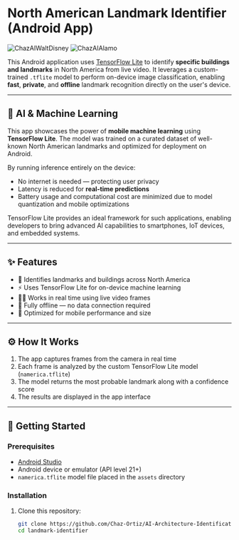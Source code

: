 # North American Landmark Identifier (Android App)

![ChazAIWaltDisney](https://github.com/user-attachments/assets/af2a2689-5ed6-432b-b585-63618ad23391)
![ChazAIAlamo](https://github.com/user-attachments/assets/fcb5b557-3419-44da-85c2-62fcf684e252)


This Android application uses [TensorFlow Lite](https://www.tensorflow.org/lite) to identify **specific buildings and landmarks** in North America from live video. It leverages a custom-trained `.tflite` model to perform on-device image classification, enabling **fast**, **private**, and **offline** landmark recognition directly on the user's device.

---

## 🤖 AI & Machine Learning

This app showcases the power of **mobile machine learning** using **TensorFlow Lite**. The model was trained on a curated dataset of well-known North American landmarks and optimized for deployment on Android.

By running inference entirely on the device:
- No internet is needed — protecting user privacy
- Latency is reduced for **real-time predictions**
- Battery usage and computational cost are minimized due to model quantization and mobile optimizations

TensorFlow Lite provides an ideal framework for such applications, enabling developers to bring advanced AI capabilities to smartphones, IoT devices, and embedded systems.

---

## ✨ Features

- 📸 Identifies landmarks and buildings across North America
- ⚡ Uses TensorFlow Lite for on-device machine learning
- 🕵️‍♂️ Works in real time using live video frames
- 📴 Fully offline — no data connection required
- 📱 Optimized for mobile performance and size

---

## ⚙️ How It Works

1. The app captures frames from the camera in real time
2. Each frame is analyzed by the custom TensorFlow Lite model (`namerica.tflite`)
3. The model returns the most probable landmark along with a confidence score
4. The results are displayed in the app interface

---

## 🚀 Getting Started

### Prerequisites

- [Android Studio](https://developer.android.com/studio)
- Android device or emulator (API level 21+)
- `namerica.tflite` model file placed in the `assets` directory

### Installation

1. Clone this repository:
   ```bash
   git clone https://github.com/Chaz-Ortiz/AI-Architecture-Identification
   cd landmark-identifier
